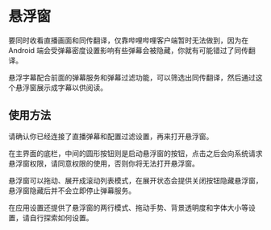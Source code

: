 # 悬浮窗

要同时收看直播画面和同传翻译，仅靠哔哩哔哩客户端暂时无法做到，因为在 Android 端会受弹幕密度设置影响有些弹幕会被隐藏，你就有可能错过了同传翻译。

悬浮字幕配合前面的弹幕服务和弹幕过滤功能，可以筛选出同传翻译，然后通过这个悬浮窗展示成字幕以供阅读。

## 使用方法

请确认你已经连接了直播弹幕和配置过滤设置，再来打开悬浮窗。

在主界面的底栏，中间的圆形按钮则是启动悬浮窗的按钮，点击之后会向系统请求悬浮窗权限，请同意权限的使用，否则你将无法打开悬浮窗。

悬浮窗可以拖动、展开成滚动列表模式，在展开状态会提供关闭按钮隐藏悬浮窗，悬浮窗隐藏后并不会立即停止弹幕服务。

在应用设置还提供了悬浮窗的两行模式、拖动手势、背景透明度和字体大小等设置，请自行探索如何设置。
